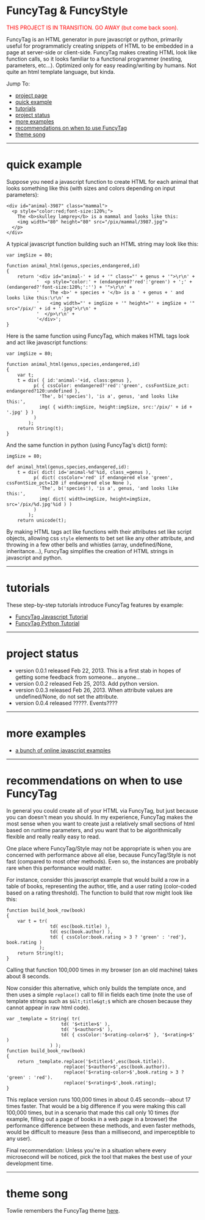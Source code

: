 FuncyTag &amp; FuncyStyle
=========

<p style="color:red">THIS PROJECT IS IN TRANSITION. GO AWAY (but come back soon).</p>

FuncyTag is an HTML generator in pure javascript or python, primarily useful for programmaticly creating snippets of HTML to be embedded in a page at server-side or client-side. FuncyTag makes creating HTML look like function calls, so it looks familiar to a functional programmer (nesting, parameters, etc...). Optimized only for easy reading/writing by humans. Not quite an html template language, but kinda.

Jump To:

* [project page](http://brentnoorda.github.io/FuncyTag/)
* [quick example](#quick-example)
* [tutorials](#tutorials)
* [project status](#project-status)
* [more examples](#more-examples)
* [recommendations on when to use FuncyTag](#recommendations)
* [theme song](#theme-song)

------------------------------------------------------------------------------

<a name="quick-example"/></a>
# quick example

Suppose you need a javascript function to create HTML for each animal that looks something like this (with sizes and colors depending on input parameters):

    <div id="animal-3987" class="mammal">
      <p style="color:red;font-size:120%;">
        The <b>skulley lamprey</b> is a mammal and looks like this:
        <img width="80" height="80" src="/pix/mammal/3987.jpg">
      </p>
    </div>

A typical javascript function building such an HTML string may look like this:

    var imgSize = 80;

    function animal_html(genus,species,endangered,id)
    {
        return '<div id="animal-' + id + '" class="' + genus + '">\r\n' +
               '  <p style="color:' + (endangered?'red':'green') + ';' + (endangered?'font-size:120%;':'') + '">\r\n' +
               '    The <b>' + species + '</b> is a ' + genus + ' and looks like this:\r\n' +
               '    <img width="' + imgSize + '" height="' + imgSize + '" src="/pix/' + id + '.jpg">\r\n' +
               '  </p>\r\n' +
               '</div>';
    }

Here is the same function using FuncyTag, which makes HTML tags look and act like javascript functions:

    var imgSize = 80;

    function animal_html(genus,species,endangered,id)
    {
        var t;
        t = div( { id:'animal-'+id, class:genus },
              p( { cssColor: endangered?'red':'green', cssFontSize_pct: endangered?120:undefined },
                'The', b('species'), 'is a', genus, 'and looks like this:',
                img( { width:imgSize, height:imgSize, src:'/pix/' + id + '.jpg' } )
              )
            );
        return String(t);
    }

And the same function in python (using FuncyTag's dict() form):

    imgSize = 80;

    def animal_html(genus,species,endangered,id):
        t = div( dict( id='animal-%d'%id, class_=genus ),
              p( dict( cssColor='red' if endangered else 'green', cssFontSize_pct=120 if endangered else None ),
                'The', b('species'), 'is a', genus, 'and looks like this:',
                img( dict( width=imgSize, height=imgSize, src='/pix/%d.jpg'%id ) )
              )
            );
        return unicode(t);

By making HTML tags act like functions with their attributes set like script objects, allowing css <code>style</code> elements to bet set like any other attribute, and throwing in a few other bells and whistles (array, undefined/None, inheritance...), FuncyTag simplifies the creation of HTML strings in javascript and python.

------------------------------------------------------------------------------

<a name="tutorials"></a>
# tutorials

These step-by-step tutorials introduce FuncyTag features by example:

* [FuncyTag Javascript Tutorial](JAVASCRIPT_TUTORIAL.md)
* [FuncyTag Python Tutorial](PYTHON_TUTORIAL.md)

------------------------------------------------------------------------------

<a name="project-status"></a>
# project status

* version 0.0.1 released Feb 22, 2013. This is a first stab in hopes of getting some feedback from someone... anyone...
* version 0.0.2 released Feb 25, 2013. Add python version.
* version 0.0.3 released Feb 26, 2013. When attribute values are undefined/None, do not set the attribute.
* version 0.0.4 released ?????. Events????

------------------------------------------------------------------------------

<a name="more-examples"></a>
# more examples

* [a bunch of online javascript examples](http://brentnoorda.github.io/FuncyTag/examples_js.html)

------------------------------------------------------------------------------

<a name="recommendations"></a>
# recommendations on when to use FuncyTag

In general you could create all of your HTML via FuncyTag, but just because you can doesn't mean you should. In my experience, FuncyTag makes the most sense when you want to create just a relatively small sections of html based on runtime parameters, and you want that to be algorithmically flexible and really really easy to read.

One place where FuncyTag/Style may not be appropriate is when you are concerned with performance above all else, because FuncyTag/Style is not fast (compared to most other methods). Even so, the instances are probably rare when this performance would matter.

For instance, consider this javascript example that would build a row in a table of books, representing the author, title, and a user rating (color-coded based on a rating threshold). The function to build that row might look like this:

    function build_book_row(book)
    {
        var t = tr(
                    td( esc(book.title) ),
                    td( esc(book.author) ),
                    td( { cssColor:book.rating > 3 ? 'green' : 'red'}, book.rating )
                );
        return String(t);
    }

Calling that function 100,000 times in my browser (on an old machine) takes about 8 seconds.

Now consider this alternative, which only builds the template once, and then uses a simple <code>replace()</code> call to fill in fields each time (note the use of template strings such as <code>$&lt;title&gt;$</code> which are chosen because they cannot appear in raw html code).

    var _template = String( tr(
                        td( '$<title>$' ),
                        td( '$<author>$' ),
                        td( { cssColor:'$<rating-color>$' }, '$<rating>$' )
                    ) );
    function build_book_row(book)
    {
        return _template.replace('$<title>$',esc(book.title)).
                         replace('$<author>$',esc(book.author)).
                         replace('$<rating-color>$',book.rating > 3 ? 'green' : 'red').
                         replace('$<rating>$',book.rating);
    }

This replace version runs 100,000 times in about 0.45 seconds--about 17 times faster. That would be a big difference if you were making this call 100,000 times, but in a scenario that made this call only 10 times (for example, filling out a page of books in a web page in a browser) the performance difference between these methods, and even faster methods, would be difficult to measure (less than a millisecond, and imperceptible to any user).

Final recommendation: Unless you're in a situation where every microsecond will be noticed, pick the tool that makes the best use of your development time.

------------------------------------------------------------------------------

<a name="theme-song"></a>
# theme song

Towlie remembers the FuncyTag theme [here](http://www.youtube.com/watch?v=4OrVrrsjqwQ).
